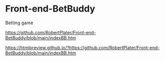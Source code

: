 # Front-end-BetBuddy
Betting game

https://github.com/RobertPlater/Front-end-BetBuddy/blob/main/indexBB.htm

https://htmlpreview.github.io/?https://github.com/RobertPlater/Front-end-BetBuddy/blob/main/indexBB.htm
